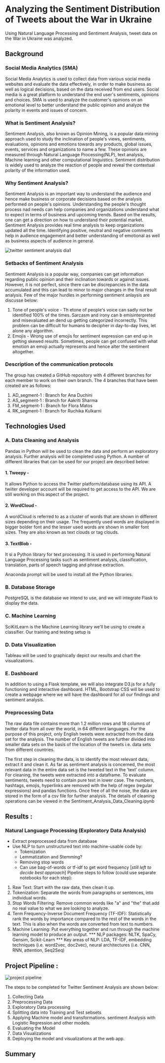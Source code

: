 
# Analyzing the Sentiment Distribution of Tweets about the War in Ukraine
Using Natural Language Processing and Sentiment Analysis, tweet data on the War in Ukraine was analyzed.

## Background

### Social Media Analytics (SMA)
Social Media Analytics is used to collect data from various social media websites and evaluate the data effectively, in order to make business as well as logical decisions, based on the data received from end users. Social media is a great platform to understand the end user's sentiments, opinions and choices. SMA is used to analyze the customer's opinions on an emotional level to better understand the public opinion and analyze the polarity in events and issues of concern.

### What is Sentiment Analysis?
Sentiment Analysis, also known as Opinion Mining, is a popular data mining approach used to study the inclination of people's views, sentiments, evaluations, opinions and emotions towards any products, global issues, events, services and organizations to name a few. These opinions are measured through Natural Language Processing(NLP), text analysis, Machine learning and other computational linguistics. Sentiment distribution is widely used to analyze the reaction of people and reveal the contextual polarity of the information used.

### Why Sentiment Analysis?
Sentiment Analysis is an important way to understand the audience and hence make business or corporate decisions based on the analysis performed on people's opinions. Understanding the people's thought process nad needs can help companies and organizations understand what to expect in terms of business and upcoming trends. Based on the results, one can get a direction on how to understand their potential market. Sentiment Analysis provides real time analysis to keep organizations updated all the time. Identifying positive, neutral and negative comments help in audience engagement and better understanding of emotional as well as business aspects of audience in general. 

![twitter sentiment analysis dia1](https://user-images.githubusercontent.com/23488019/158078675-df77b237-3077-451d-888d-acaf958fda8a.png)

### Setbacks of Sentiment Analysis
Sentiment Analysis is a popular way, companies can get information regarding public opinion and their inclination towards or against issues. However, it is not perfect, since there can be discrepancies in the data accumulated and this can lead to minor to major changes in the final result analysis. Few of the major hurdles in performing sentiment anlaysis are discusse below:
1. Tone of people's voice - Th etone of people's voice can sadly not be identified 100% of the times. Sarcasm and irony can b emisinterpreted and misevaluated an dend up getting categorized incorrectly. This problem can be difficult for humans to decipher in day-to-day lives, let alone any algorithm. 
2. Emojis - Wrong use of emojis for sentiment expression can end up in getting skewed results. Sometimes, people can get confused with what emotion an emoji actually represents and hence alter the sentiment altogether. 


### Description of the communication protocols

The group has created a GitHub repository with 4 different branches for each member to work on their own branch. The 4 branches that have been created are as follows:
1. AD_segment-1 : Branch for Ana Duchini
2. AS_segment-1 : Branch for Aakriti Sharma
3. FM_segment-1 : Branch for Flora Matos
4. RK_segment-1 : Branch for Ruchika Kulkarni

## Technologies Used
### A.  Data Cleaning and Analysis
Pandas in Python will be used to clean the data and perform an exploratory analysis. Further analysis will be completed using Python. A number of different libraries that can be used for our project are described below:

#### 1. Tweepy - 
It allows Python to access the Twitter platform/database using its API. A twiiter developer account will be required to get access to the API. We are still working on this aspect of the project. 

#### 2. WordCloud - 
A wordCloud is referred to as a cluster of words that are shown in different sizes depending on their usage. The frequently used words are displayed in bigger bolder font and the lesser used words are shown in smaller font sizes. They are also known as text clouds or tag clouds. 

#### 3. TextBlob - 
It si a Python library for text processing. It is used in performing Natural Language Processing tasks such as sentiment analysis, classification, translation, parts of speech tagging and phrase extraction. 

Anaconda prompt will be used to install all the Python libraries. 


### B.  Database Storage
PostgreSQL is the database we intend to use, and we will integrate Flask to display the data.

### C.  Machine Learning
SciKitLearn is the Machine Learning library we'll be using to create a classifier. Our training and testing setup is 

### D. Data Visualization
Tableau will be used to graphically depict our results and chart the visualizations. 

### E.  Dashboard
In addition to using a Flask template, we will also integrate D3.js for a fully functioning and interactive dashboard. HTML, Bootstrap CSS will be used to create a webpage where we will have the dashboard for all our findings and sentiment analysis. 



### Preprocessing Data

The raw data file contains more than 1.2 million rows and 18 columns of twitter data from all over the world, in 64 different languages. For the purpose of this project, only English tweets were extracted from the data set for the analysis. The number of English tweets are further divided into smaller data sets on the basis of the location of the tweets i.e. data sets from different countries.

The first step in cleaning the data, is to identify the most relevant data, extract it and clean it. As far as sentiment analysis is concerned, the most relevant data in the entire data set is the tweeted text in the 'text' column. For cleaning, the tweets were extracted into a dataframe. To evaluate sentiments, tweets need to contain pure text in lower case. The numbers, hashtags, emojis, hyperlinks are removed with the help of regex (regular expressions) and pandas functions. Once free of all the noise, the data are stored in the form of a csv file for further analysis. The details of cleaning operations can be viewed in the Sentiment_Analysis_Data_Cleaning.ipynb



## Results :



### Natural Language Processing (Exploratory Data Analysis)
- Extract preprocessed data from database
- Use NLP to turn unstructured text into machine-usable code by:
	- Tokenization
	- Lemmatization and Stemming?
	- Removing stop words
	- Can use bag-of-words or tf-idf to get word frequency [*still left to decide best approach*]
Pipeline steps to follow (could use separate notebooks for each step):
1. Raw Text: Start with the raw data, then clean it up.
2. Tokenization: Separate the words from paragraphs or sentences, into individual words.
3. Stop Words Filtering: Remove common words like "a" and "the" that add no real value to what we are looking to analyze.
4. Term Frequency-Inverse Document Frequency (TF-IDF): Statistically rank the words by importance compared to the rest of the words in the text. This is also when the words are converted from text to numbers.
5. Machine Learning: Put everything together and run through the machine learning model to produce an output.
*** NLP packages: NLTK, SpaCy, Gensim, Scikit-Learn
*** Key areas of NLP: LDA, TF-IDF, embedding techniques (i.e. word2vec, doc2vec), neural architectures (i.e. CNN, RNN, attention, Seq2Seq)


## Project Pipeline :

![project pipeline](https://user-images.githubusercontent.com/23488019/158079683-59057a33-11ee-42c4-bcac-af917b35b83d.PNG)
 
 The steps to be completed for Twitter Sentiment Analysis are shown below:
 1. Collecting Data
 2. Preprocessing Data
 3. Exploratory Data processing 
 4. Splitting data into Training and Test sebsets
 5. Applying Machine model and transformations. sentiment Analysis with Logistic Regression and other models.
 6. Evaluating the Model
 7. Data Visualizations
 8.  Deploying the model and visualizations at the web app. 


## Summary

